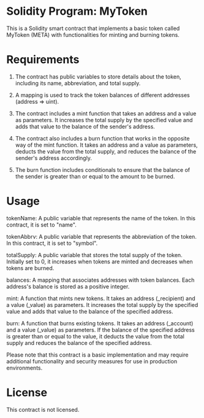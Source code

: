 # Solidity Program: MyToken

This is a Solidity smart contract that implements a basic token called MyToken (META) with functionalities for minting and burning tokens.

# Requirements

1. The contract has public variables to store details about the token, including its name, abbreviation, and total supply.

2. A mapping is used to track the token balances of different addresses (address => uint).

3. The contract includes a mint function that takes an address and a value as parameters. It increases the total supply by the specified value and adds that value to the balance of the sender's address.

4. The contract also includes a burn function that works in the opposite way of the mint function. It takes an address and a value as parameters, deducts the value from the total supply, and reduces the balance of the sender's address accordingly.

5. The burn function includes conditionals to ensure that the balance of the sender is greater than or equal to the amount to be burned.

# Usage

tokenName: A public variable that represents the name of the token. In this contract, it is set to "name".

tokenAbbrv: A public variable that represents the abbreviation of the token. In this contract, it is set to "symbol".

totalSupply: A public variable that stores the total supply of the token. Initially set to 0, it increases when tokens are minted and decreases when tokens are burned.

balances: A mapping that associates addresses with token balances. Each address's balance is stored as a positive integer.

mint: A function that mints new tokens. It takes an address (_recipient) and a value (_value) as parameters. It increases the total supply by the specified value and adds that value to the balance of the specified address.

burn: A function that burns existing tokens. It takes an address (_account) and a value (_value) as parameters. If the balance of the specified address is greater than or equal to the value, it deducts the value from the total supply and reduces the balance of the specified address.

Please note that this contract is a basic implementation and may require additional functionality and security measures for use in production environments.

# License

This contract is not licensed.
